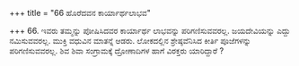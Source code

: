 +++
title = "66 ಹೊರೆದವನ ಕಾರ್ಯಾರ್ಥಲಾಭವ"

+++
66. ಇವರು ತಮ್ಮನ್ನು ಪೋಷಿಸಿದವರ ಕಾರ್ಯಾರ್ಥ ಲಾಭವನ್ನು ಪರಿಗಣಿಸುವವರಲ್ಲ. ಜಯದೇವಿಯನ್ನು ಎದ್ದು ನಮಿಸುವವರಲ್ಲ. ಮುಕ್ತಿ ವಧುವಿನ ಮಾತನ್ನೆ ಆಡರು. ಲೋಕದಲ್ಲಿನ ಶ್ರೇಷ್ಠವೆನಿಸಿದ ಕೀರ್ತಿ ಪೂಜೆಗಳನ್ನು ಪರಿಗಣಿಸುವವರಲ್ಲ. ಶಿವ ಶಿವಾ ಸಂಗ್ರಾಮಕ್ಕೆ ದ್ರೋಣಾದಿಗಳ ಹಾಗೆ ವಿರಕ್ತರು ಯಾರಿದ್ದಾರೆ ?